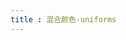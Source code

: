 ```yaml
---
title : 混合颜色-uniforms
---
```

<ClientOnly>
<practice.blendingColors></practice.blendingColors>
</ClientOnly>